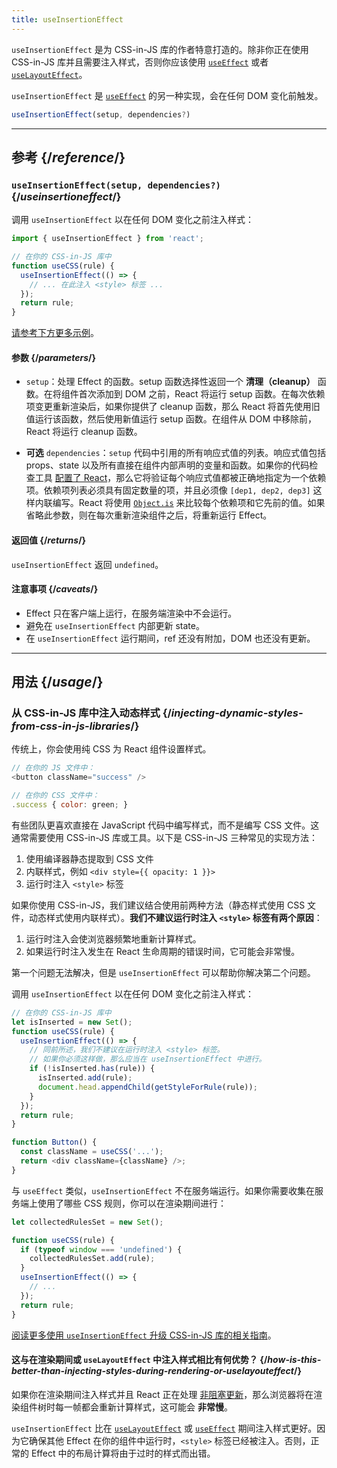 ```yaml
---
title: useInsertionEffect
---
```


<Pitfall>

`useInsertionEffect` 是为 CSS-in-JS 库的作者特意打造的。除非你正在使用 CSS-in-JS 库并且需要注入样式，否则你应该使用 [`useEffect`](/reference/react/useEffect) 或者 [`useLayoutEffect`](/reference/react/useLayoutEffect)。

</Pitfall>

<Intro>

`useInsertionEffect` 是 [`useEffect`](/reference/react/useEffect) 的另一种实现，会在任何 DOM 变化前触发。

```js
useInsertionEffect(setup, dependencies?)
```

</Intro>

<InlineToc />

---

## 参考 {/*reference*/}

### `useInsertionEffect(setup, dependencies?)` {/*useinsertioneffect*/}

调用 `useInsertionEffect` 以在任何 DOM 变化之前注入样式：

```js
import { useInsertionEffect } from 'react';

// 在你的 CSS-in-JS 库中
function useCSS(rule) {
  useInsertionEffect(() => {
    // ... 在此注入 <style> 标签 ...
  });
  return rule;
}
```

[请参考下方更多示例](#usage)。

#### 参数 {/*parameters*/}

* `setup`：处理 Effect 的函数。setup 函数选择性返回一个 **清理（cleanup）** 函数。在将组件首次添加到 DOM 之前，React 将运行 setup 函数。在每次依赖项变更重新渲染后，如果你提供了 cleanup 函数，那么 React 将首先使用旧值运行该函数，然后使用新值运行 setup 函数。在组件从 DOM 中移除前，React 将运行 cleanup 函数。

* **可选** `dependencies`：`setup` 代码中引用的所有响应式值的列表。响应式值包括 props、state 以及所有直接在组件内部声明的变量和函数。如果你的代码检查工具 [配置了 React](/learn/editor-setup#linting)，那么它将验证每个响应式值都被正确地指定为一个依赖项。依赖项列表必须具有固定数量的项，并且必须像 `[dep1, dep2, dep3]` 这样内联编写。React 将使用 [`Object.is`](https://developer.mozilla.org/en-US/docs/Web/JavaScript/Reference/Global_Objects/Object/is) 来比较每个依赖项和它先前的值。如果省略此参数，则在每次重新渲染组件之后，将重新运行 Effect。

#### 返回值 {/*returns*/}

`useInsertionEffect` 返回 `undefined`。

#### 注意事项 {/*caveats*/}

* Effect 只在客户端上运行，在服务端渲染中不会运行。
* 避免在 `useInsertionEffect` 内部更新 state。
* 在 `useInsertionEffect` 运行期间，ref 还没有附加，DOM 也还没有更新。

---

## 用法 {/*usage*/}

### 从 CSS-in-JS 库中注入动态样式 {/*injecting-dynamic-styles-from-css-in-js-libraries*/}

传统上，你会使用纯 CSS 为 React 组件设置样式。

```js
// 在你的 JS 文件中：
<button className="success" />

// 在你的 CSS 文件中：
.success { color: green; }
```

有些团队更喜欢直接在 JavaScript 代码中编写样式，而不是编写 CSS 文件。这通常需要使用 CSS-in-JS 库或工具。以下是 CSS-in-JS 三种常见的实现方法：

1. 使用编译器静态提取到 CSS 文件
2. 内联样式，例如 `<div style={{ opacity: 1 }}>`
3. 运行时注入 `<style>` 标签

如果你使用 CSS-in-JS，我们建议结合使用前两种方法（静态样式使用 CSS 文件，动态样式使用内联样式）。**我们不建议运行时注入 `<style>` 标签有两个原因**：

1. 运行时注入会使浏览器频繁地重新计算样式。
2. 如果运行时注入发生在 React 生命周期的错误时间，它可能会非常慢。

第一个问题无法解决，但是 `useInsertionEffect` 可以帮助你解决第二个问题。

调用 `useInsertionEffect` 以在任何 DOM 变化之前注入样式：

```js {4-11}
// 在你的 CSS-in-JS 库中
let isInserted = new Set();
function useCSS(rule) {
  useInsertionEffect(() => {
    // 同前所述，我们不建议在运行时注入 <style> 标签。
    // 如果你必须这样做，那么应当在 useInsertionEffect 中进行。
    if (!isInserted.has(rule)) {
      isInserted.add(rule);
      document.head.appendChild(getStyleForRule(rule));
    }
  });
  return rule;
}

function Button() {
  const className = useCSS('...');
  return <div className={className} />;
}
```

与 `useEffect` 类似，`useInsertionEffect` 不在服务端运行。如果你需要收集在服务端上使用了哪些 CSS 规则，你可以在渲染期间进行：

```js {1,4-6}
let collectedRulesSet = new Set();

function useCSS(rule) {
  if (typeof window === 'undefined') {
    collectedRulesSet.add(rule);
  }
  useInsertionEffect(() => {
    // ...
  });
  return rule;
}
```

[阅读更多使用 `useInsertionEffect` 升级 CSS-in-JS 库的相关指南](https://github.com/reactwg/react-18/discussions/110)。

<DeepDive>

#### 这与在渲染期间或 `useLayoutEffect` 中注入样式相比有何优势？ {/*how-is-this-better-than-injecting-styles-during-rendering-or-uselayouteffect*/}

如果你在渲染期间注入样式并且 React 正在处理 [非阻塞更新](/reference/react/useTransition#marking-a-state-update-as-a-non-blocking-transition)，那么浏览器将在渲染组件树时每一帧都会重新计算样式，这可能会 **非常慢**。

`useInsertionEffect` 比在 [`useLayoutEffect`](/reference/react/useLayoutEffect) 或 [`useEffect`](/reference/react/useEffect) 期间注入样式更好。因为它确保其他 Effect 在你的组件中运行时，`<style>` 标签已经被注入。否则，正常的 Effect 中的布局计算将由于过时的样式而出错。

</DeepDive>
